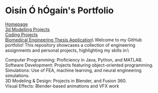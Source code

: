 # Oisín Ó hÓgaín's Portfolio
[Homepage](https://github.com/Ohogan217/Ohogan2/tree/main/README.md)\
[3d Modelling Projects](https://github.com/Ohogan217/Ohogan2/tree/CAD-Surfacing-and-Modelling-Projects/README.md)\
[Coding Projects](https://github.com/Ohogan217/Ohogan2/tree/Software-Engineering/README.md)\
[Biomedical Engineering Thesis Application](https://github.com/Ohogan217/Ohogan2/tree/Software-Engineering/README.md)\\
Welcome to my GitHub portfolio! This repository showcases a collection of engineering assignments and personal projects, highlighting my skills in:\

Computer Programming: Proficiency in Java, Python, and MATLAB.\
Software Development: Projects featuring object-oriented programming.\
Simulations: Use of FEA, machine learning, and neural engineering simulations.\
3D Modeling & Design: Projects in Blender, and Fusion 360.\
Visual Effects: Blender-based animations and VFX work
